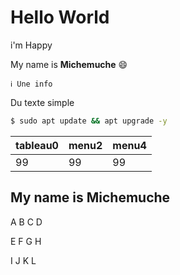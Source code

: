 # Hello World

i'm Happy

My name is **Michemuche** 😄

    ℹ️ Une info

Du texte simple

```bash
$ sudo apt update && apt upgrade -y
```
tableau0 | menu2 | menu4
--- | --- | ---
99  | 99  | 99  |   |  

## My name is **Michemuche**

A B C D

E F G H

I J K L

